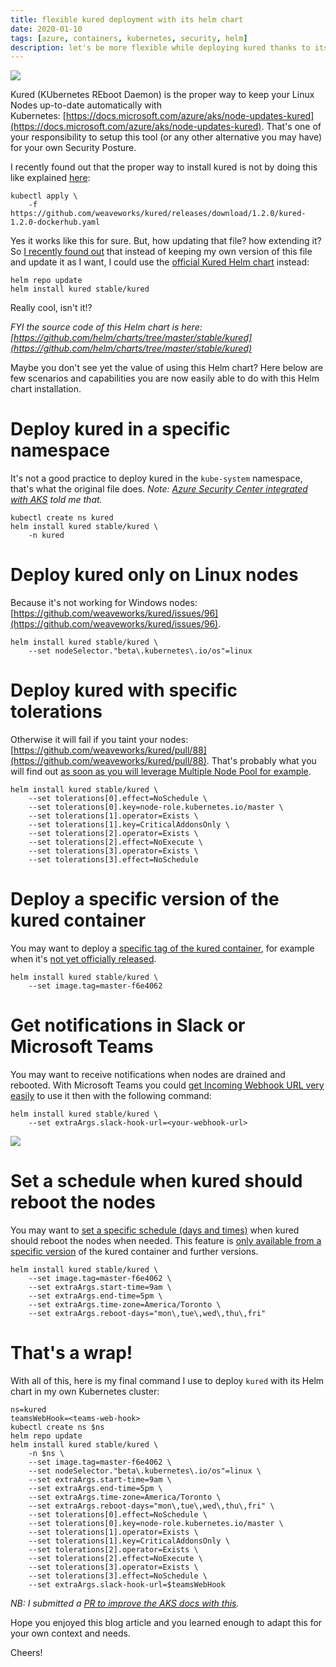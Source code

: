```yaml
---
title: flexible kured deployment with its helm chart
date: 2020-01-10
tags: [azure, containers, kubernetes, security, helm]
description: let's be more flexible while deploying kured thanks to its helm chart
---
```

[![](https://raw.githubusercontent.com/weaveworks/kured/master/img/logo.png)](https://raw.githubusercontent.com/weaveworks/kured/master/img/logo.png)

Kured (KUbernetes REboot Daemon) is the proper way to keep your Linux Nodes up-to-date automatically with Kubernetes: [https://docs.microsoft.com/azure/aks/node-updates-kured](https://docs.microsoft.com/azure/aks/node-updates-kured). That's one of your responsibility to setup this tool (or any other alternative you may have) for your own Security Posture.

I recently found out that the proper way to install kured is not by doing this like explained [here](https://github.com/weaveworks/kured#installation):
```
kubectl apply \
    -f https://github.com/weaveworks/kured/releases/download/1.2.0/kured-1.2.0-dockerhub.yaml
```

Yes it works like this for sure. But, how updating that file? how extending it? So [I recently found out](https://github.com/weaveworks/kured/issues/95#issuecomment-551066232) that instead of keeping my own version of this file and update it as I want, I could use the [official Kured Helm chart](https://hub.helm.sh/charts/stable/kured) instead:
```
helm repo update
helm install kured stable/kured
```

Really cool, isn't it!?

_FYI the source code of this Helm chart is here: [https://github.com/helm/charts/tree/master/stable/kured](https://github.com/helm/charts/tree/master/stable/kured)_

Maybe you don't see yet the value of using this Helm chart? Here below are few scenarios and capabilities you are now easily able to do with this Helm chart installation.

# Deploy kured in a specific namespace

It's not a good practice to deploy kured in the `kube-system` namespace, that's what the original file does. _Note: [Azure Security Center integrated with AKS](https://docs.microsoft.com/azure/security-center/azure-kubernetes-service-integration) told me that._

```
kubectl create ns kured
helm install kured stable/kured \
    -n kured
```

# Deploy kured only on Linux nodes

Because it's not working for Windows nodes: [https://github.com/weaveworks/kured/issues/96](https://github.com/weaveworks/kured/issues/96).
```
helm install kured stable/kured \
    --set nodeSelector."beta\.kubernetes\.io/os"=linux
```

# Deploy kured with specific tolerations

Otherwise it will fail if you taint your nodes: [https://github.com/weaveworks/kured/pull/88](https://github.com/weaveworks/kured/pull/88). That's probably what you will find out [as soon as you will leverage Multiple Node Pool for example](https://docs.microsoft.com/azure/aks/use-multiple-node-pools#schedule-pods-using-taints-and-tolerations).
```
helm install kured stable/kured \
    --set tolerations[0].effect=NoSchedule \
    --set tolerations[0].key=node-role.kubernetes.io/master \
    --set tolerations[1].operator=Exists \
    --set tolerations[1].key=CriticalAddonsOnly \
    --set tolerations[2].operator=Exists \
    --set tolerations[2].effect=NoExecute \
    --set tolerations[3].operator=Exists \
    --set tolerations[3].effect=NoSchedule
```

# Deploy a specific version of the kured container

You may want to deploy a [specific tag of the kured container](https://hub.docker.com/r/weaveworks/kured/tags), for example when it's [not yet officially released](https://github.com/weaveworks/kured/releases).
```
helm install kured stable/kured \
    --set image.tag=master-f6e4062
```

# Get notifications in Slack or Microsoft Teams

You may want to receive notifications when nodes are drained and rebooted. With Microsoft Teams you could [get Incoming Webhook URL very easily](https://docs.microsoft.com/microsoftteams/platform/webhooks-and-connectors/how-to/connectors-using#setting-up-a-custom-incoming-webhook) to use it then with the following command:
```
helm install kured stable/kured \
    --set extraArgs.slack-hook-url=<your-webhook-url>
```

[![](https://1.bp.blogspot.com/-wOWxotvcloI/Xhe6wz0N7TI/AAAAAAAAUms/FGg7nwSMNOg1Uj_g-4j6bpi1n4c9TSU_wCLcBGAsYHQ/s1600/Capture.PNG)](https://1.bp.blogspot.com/-wOWxotvcloI/Xhe6wz0N7TI/AAAAAAAAUms/FGg7nwSMNOg1Uj_g-4j6bpi1n4c9TSU_wCLcBGAsYHQ/s1600/Capture.PNG)

# Set a schedule when kured should reboot the nodes

You may want to [set a specific schedule (days and times)](https://github.com/weaveworks/kured#setting-a-schedule) when kured should reboot the nodes when needed. This feature is [only available from a specific version](https://github.com/weaveworks/kured/pull/66#issuecomment-549486983) of the kured container and further versions.
```
helm install kured stable/kured \
    --set image.tag=master-f6e4062 \
    --set extraArgs.start-time=9am \
    --set extraArgs.end-time=5pm \
    --set extraArgs.time-zone=America/Toronto \
    --set extraArgs.reboot-days="mon\,tue\,wed\,thu\,fri"
```

# That's a wrap!

With all of this, here is my final command I use to deploy `kured` with its Helm chart in my own Kubernetes cluster:
```
ns=kured  
teamsWebHook=<teams-web-hook>  
kubectl create ns $ns  
helm repo update  
helm install kured stable/kured \  
    -n $ns \
    --set image.tag=master-f6e4062 \
    --set nodeSelector."beta\.kubernetes\.io/os"=linux \
    --set extraArgs.start-time=9am \
    --set extraArgs.end-time=5pm \
    --set extraArgs.time-zone=America/Toronto \
    --set extraArgs.reboot-days="mon\,tue\,wed\,thu\,fri" \
    --set tolerations[0].effect=NoSchedule \
    --set tolerations[0].key=node-role.kubernetes.io/master \
    --set tolerations[1].operator=Exists \
    --set tolerations[1].key=CriticalAddonsOnly \
    --set tolerations[2].operator=Exists \
    --set tolerations[2].effect=NoExecute \
    --set tolerations[3].operator=Exists \
    --set tolerations[3].effect=NoSchedule \
    --set extraArgs.slack-hook-url=$teamsWebHook
```

_NB: I submitted a [PR to improve the AKS docs with this](https://github.com/MicrosoftDocs/azure-docs/issues/45912)._

Hope you enjoyed this blog article and you learned enough to adapt this for your own context and needs.

Cheers!